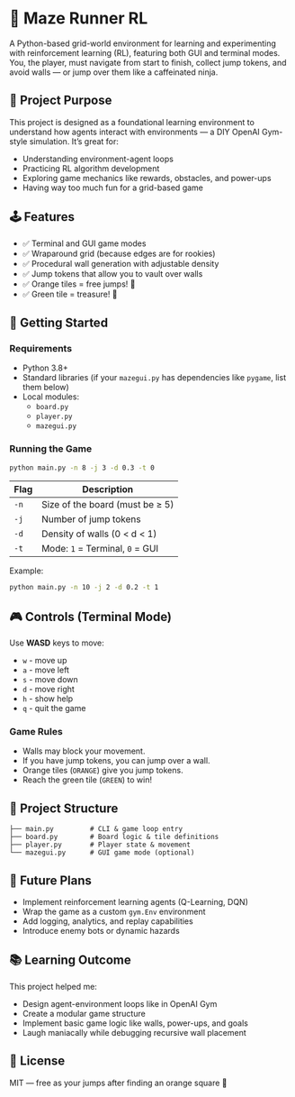 # 🧠 Maze Runner RL

A Python-based grid-world environment for learning and experimenting with reinforcement learning (RL), featuring both GUI and terminal modes. You, the player, must navigate from start to finish, collect jump tokens, and avoid walls — or jump over them like a caffeinated ninja.

## 🎯 Project Purpose

This project is designed as a foundational learning environment to understand how agents interact with environments — a DIY OpenAI Gym-style simulation. It’s great for:

- Understanding environment-agent loops  
- Practicing RL algorithm development  
- Exploring game mechanics like rewards, obstacles, and power-ups  
- Having way too much fun for a grid-based game  

## 🕹️ Features

- ✅ Terminal and GUI game modes  
- ✅ Wraparound grid (because edges are for rookies)  
- ✅ Procedural wall generation with adjustable density  
- ✅ Jump tokens that allow you to vault over walls  
- ✅ Orange tiles = free jumps! 🍊  
- ✅ Green tile = treasure! 🎉  

## 🚀 Getting Started

### Requirements

- Python 3.8+
- Standard libraries (if your `mazegui.py` has dependencies like `pygame`, list them below)
- Local modules:
  - `board.py`
  - `player.py`
  - `mazegui.py`

### Running the Game

```bash
python main.py -n 8 -j 3 -d 0.3 -t 0
````

| Flag | Description                     |
| ---- | ------------------------------- |
| `-n` | Size of the board (must be ≥ 5) |
| `-j` | Number of jump tokens           |
| `-d` | Density of walls (0 < d < 1)    |
| `-t` | Mode: `1` = Terminal, `0` = GUI |

Example:

```bash
python main.py -n 10 -j 2 -d 0.2 -t 1
```

## 🎮 Controls (Terminal Mode)

Use **WASD** keys to move:

* `w` - move up
* `a` - move left
* `s` - move down
* `d` - move right
* `h` - show help
* `q` - quit the game

### Game Rules

* Walls may block your movement.
* If you have jump tokens, you can jump over a wall.
* Orange tiles (`ORANGE`) give you jump tokens.
* Reach the green tile (`GREEN`) to win!

## 📁 Project Structure

```
├── main.py         # CLI & game loop entry
├── board.py        # Board logic & tile definitions
├── player.py       # Player state & movement
└── mazegui.py      # GUI game mode (optional)
```

## 🤖 Future Plans

* Implement reinforcement learning agents (Q-Learning, DQN)
* Wrap the game as a custom `gym.Env` environment
* Add logging, analytics, and replay capabilities
* Introduce enemy bots or dynamic hazards

## 📚 Learning Outcome

This project helped me:

* Design agent-environment loops like in OpenAI Gym
* Create a modular game structure
* Implement basic game logic like walls, power-ups, and goals
* Laugh maniacally while debugging recursive wall placement

## 🪪 License

MIT — free as your jumps after finding an orange square 🍊


